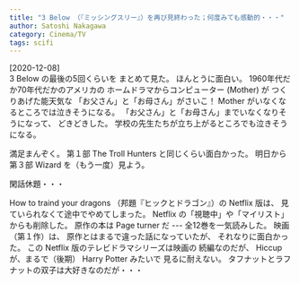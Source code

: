 ```yaml
---
title: "3 Below （『ミッシングスリー』）を再び見終わった；何度みても感動的・・・"
author: Satoshi Nakagawa
category: Cinema/TV
tags: scifi
---
```


[2020-12-08]  
 3 Below の最後の5回くらいを
まとめて見た。
ほんとうに面白い。
1960年代だか70年代だかのアメリカの
ホームドラマからコンピューター (Mother) が
つくりあげた能天気な
「お父さん」と「お母さん」がさいこ！
Mother がいなくなるところでは泣きそうになる。
「お父さん」と「お母さん」までいなくなりそうになって、
どきどきした。
学校の先生たちが立ち上がるところでも泣きそうになる。

 満足まんぞく。
第１部 The Troll Hunters と同じくらい面白かった。
明日から第３部 Wizard を（もう一度）見よう。

 閑話休題・・・

 How to traind your dragons
（邦題『ヒックとドラゴン』）の
Netflix 版は、
見ていられなくて途中でやめてしまった。
Netflix の「視聴中」や「マイリスト」からも削除した。
原作の本は Page turner だ ---
全12巻を一気読みした。
映画（第１作）は、
原作とはまるで違った話になっていたが、
それなりに面白かった。
この Netflix 版のテレビドラマシリーズは映画の
続編なのだが、
Hiccup が、まるで（後期） Harry Potter みたいで
見るに耐えない。
タフナットとラフナットの双子は大好きなのだが・・・

